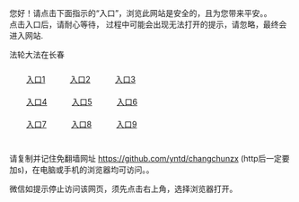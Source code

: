 您好！请点击下面指示的“入口”，浏览此网站是安全的，且为您带来平安。。 <br/>
点击入口后，请耐心等待， 过程中可能会出现无法打开的提示，请忽略，最终会进入网站. </br>

法轮大法在长春<br/>
<div style="padding:10px"><a style="margin:20px" target="_blank" href="https://d21rejlxchc4ib.cloudfront.net/2Qpsp?yvwowva" id="ccLink1" rel="nofollow">入口1</a> <a target="_blank" style="margin:20px" href="https://d3w1osc7h4yz63.cloudfront.net/2Qpsp?hsodeh" id="ccLink2" rel="nofollow">入口2</a> <a style="margin:20px" target="_blank" href="https://d31sxkitnm8cqh.cloudfront.net/2Qpsp?pzmynmpk" id="ccLink3" rel="nofollow">入口3</a></div>

<div style="padding:10px" ><a style="margin:20px" target="_blank" href="https://d21rejlxchc4ib.cloudfront.net/2Qpsp?yvwowva" id="ccLink4" rel="nofollow">入口4</a> <a style="margin:20px" href="https://d3w1osc7h4yz63.cloudfront.net/2Qpsp?hsodeh" target="_blank" id="ccLink5" rel="nofollow">入口5</a> <a style="margin:20px" href="https://d31sxkitnm8cqh.cloudfront.net/2Qpsp?pzmynmpk" target="_blank" id="ccLink6" rel="nofollow">入口6</a></div>

<div style="padding:10px"><a style="margin:20px" target="_blank" href="https://d21rejlxchc4ib.cloudfront.net/2Qpsp?yvwowva" id="ccLink7" rel="nofollow">入口7</a> <a style="margin:20px" href="https://d3w1osc7h4yz63.cloudfront.net/2Qpsp?hsodeh" target="_blank" id="ccLink8" rel="nofollow">入口8</a> <a style="margin:20px" target="_blank" href="https://d31sxkitnm8cqh.cloudfront.net/2Qpsp?pzmynmpk" id="ccLink9" rel="nofollow">入口9</a></div>

<br/>



请复制并记住免翻墙网址 https://github.com/yntd/changchunzx (http后一定要加s)，在电脑或手机的浏览器均可访问。。<br/>

微信如提示停止访问该网页，须先点击右上角，选择浏览器打开。
